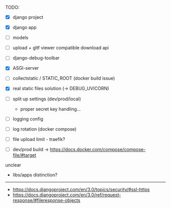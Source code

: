 

TODO:
- [x] django project
- [x] django app
- [ ] models
- [ ] upload + gltf viewer compatible download api
- [ ] django-debug-toolbar
- [x] ASGI-server
- [ ] collectstatic / STATIC_ROOT (docker build issue)
- [x] real static files solution (-> DEBUG_UVICORN)
- [ ] split up settings (dev/prod/local)
  - proper secret key handling...
- [ ] logging config
- [ ] log rotation (docker compose)
- [ ] file upload limit - traefik?
- [ ] dev/prod build -> https://docs.docker.com/compose/compose-file/#target


unclear
- libs/apps distinction?

---
- https://docs.djangoproject.com/en/3.0/topics/security/#ssl-https
- https://docs.djangoproject.com/en/3.0/ref/request-response/#fileresponse-objects
